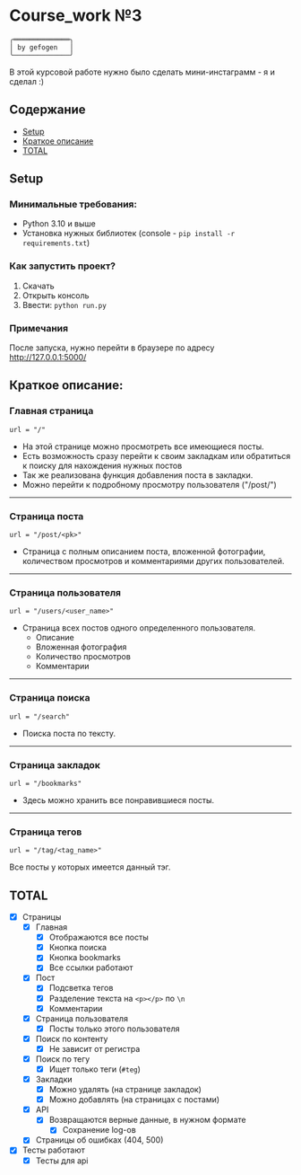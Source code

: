 # Course_work №3
```
╭══════════════╮
│ by gefogen   │ 
╰──────────────╯
```
В этой курсовой работе нужно было сделать мини-инстаграмм - я и сделал :)

## Содержание
* [Setup](#setup)
* [Краткое описание](#short_description)
* [TOTAL](#total)


<a id="setup"></a>
## Setup

### Минимальные требования:
* Python 3.10 и выше
* Установка нужных библиотек (console - `pip install -r requirements.txt`)

### Как запустить проект?
1. Скачать
2. Открыть консоль
5. Ввести: `python run.py`

### Примечания
После запуска, нужно перейти в браузере по адресу <a href="http://127.0.0.1:5000/" target="_blank">http://127.0.0.1:5000/



<a id="short_description"></a>
##  Краткое описание:

### Главная страница
`url = "/"`

- На этой странице можно просмотреть все имеющиеся посты.
- Есть возможность сразу перейти к своим закладкам или обратиться к поиску для нахождения нужных постов 
- Так же реализована функция добавления поста в закладки.
- Можно перейти к подробному просмотру пользователя ("/post/<pk>")

---
### Страница поста
`url = "/post/<pk>"`

- Страница с полным описанием поста, вложенной фотографии, количеством просмотров и комментариями других пользователей.

---
### Страница пользователя
`url = "/users/<user_name>"`

- Страница всех постов одного определенного пользователя.
  - Описание
  - Вложенная фотография
  - Количество просмотров
  - Комментарии

---
### Страница поиска
`url = "/search"`

- Поиска поста по тексту.

---
### Страница закладок
`url = "/bookmarks"`

- Здесь можно хранить все понравившиеся посты.

---
### Страница тегов
`url = "/tag/<tag_name>"`

Все посты у которых имеется данный тэг.

<a id="total"></a>
## TOTAL
- [x] Страницы
  - [x] Главная
    - [x] Отображаются все посты 
    - [x] Кнопка поиска
    - [x] Кнопка bookmarks
    - [x] Все ссылки работают
  - [x] Пост
    - [x] Подсветка тегов
    - [x] Разделение текста на `<p></p>` по `\n`
    - [x] Комментарии
  - [x] Страница пользователя
    - [x] Посты только этого пользователя
  - [x] Поиск по контенту
    - [x] Не зависит от регистра
  - [x] Поиск по тегу
    - [x] Ищет только теги (`#teg`)
  - [x] Закладки
    - [x] Можно удалять (на странице закладок)
    - [x] Можно добавлять (на страницах с постами)
  - [x] API
    - [x] Возвращаются верные данные, в нужном формате
      - [x] Сохранение log-ов
  - [x] Страницы об ошибках (404, 500)
- [x] Тесты работают
  - [x] Тесты для api